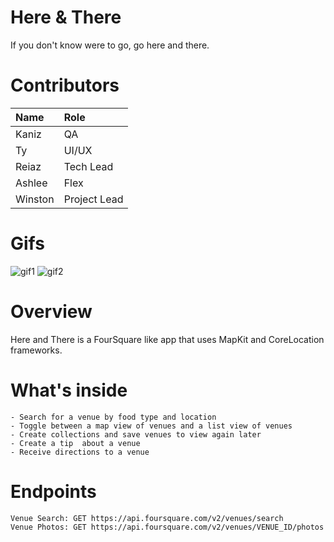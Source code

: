 # Here & There
If you don't know were to go, go here and there.

# Contributors
Name | Role
:---|:---
Kaniz | QA
Ty | UI/UX
Reiaz |Tech Lead
Ashlee | Flex
Winston | Project Lead
# Gifs
![gif1](https://storage.jumpshare.com/preview/6yxZqQKkMo0HZNMHMtU0Brl9PwTMvcABFYPFhoH5pRLQBTAP8yZHqmvGuP23s-A8Jgg9C_UavsiM1U2uRtwdAd0Iq-_ZMIwlJNqsu6s4bO0F1kR3dMUjedqC16uBUu85)
![gif2](https://storage.jumpshare.com/preview/Ir4YnZl3PUcAYOjfhIVfy24ZHyvmFAxPoH7mYRCwT-0rcMeYaU4Xd5nIco8VjSbS4OfYrgrYF_SLsE9FLZENvFNlSmh0egFbdyHzE6LvoMAI4av1wcwKsmUDuTGzHRrg)

# Overview
Here and There is a FourSquare like app that uses MapKit and CoreLocation frameworks.

# What's inside
    - Search for a venue by food type and location
    - Toggle between a map view of venues and a list view of venues
    - Create collections and save venues to view again later
    - Create a tip  about a venue
    - Receive directions to a venue
    
# Endpoints

    Venue Search: GET https://api.foursquare.com/v2/venues/search
    Venue Photos: GET https://api.foursquare.com/v2/venues/VENUE_ID/photos
